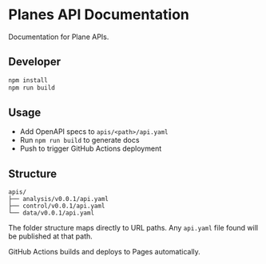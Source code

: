 # Planes API Documentation

Documentation for Plane APIs.

## Developer

```bash
npm install
npm run build
```

## Usage

- Add OpenAPI specs to `apis/<path>/api.yaml`
- Run `npm run build` to generate docs
- Push to trigger GitHub Actions deployment

## Structure

```
apis/
├── analysis/v0.0.1/api.yaml
├── control/v0.0.1/api.yaml
└── data/v0.0.1/api.yaml
```

The folder structure maps directly to URL paths. Any `api.yaml` file found will be published at that path.

GitHub Actions builds and deploys to Pages automatically.
